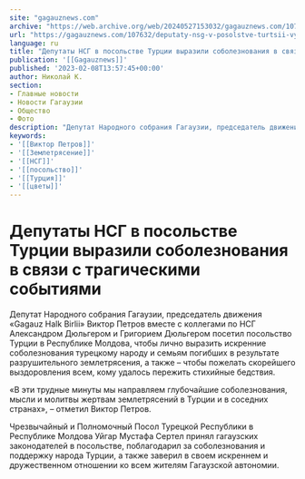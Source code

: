 ```yaml
---
site: "gagauznews.com"
archive: "https://web.archive.org/web/20240527153032/gagauznews.com/107632/deputaty-nsg-v-posolstve-turtsii-vyrazili-soboleznovaniya-v-svyazi-s-tragicheskimi-sobytiyami.html"
url: "https://gagauznews.com/107632/deputaty-nsg-v-posolstve-turtsii-vyrazili-soboleznovaniya-v-svyazi-s-tragicheskimi-sobytiyami.html"
language: ru
title: "Депутаты НСГ в посольстве Турции выразили соболезнования в связи с трагическими событиями"
publication: '[[Gagauznews]]'
published: '2023-02-08T13:57:45+00:00'
author: Николай К.
section:
- Главные новости
- Новости Гагаузии
- Общество
- Фото
description: "Депутат Народного собрания Гагаузии, председатель движения «Gagauz Halk Birlii» Виктор Петров вместе с коллегами по НСГ Александром Дюльгером и Григорием Дюльгером посетил посольство Турции в Республике Молдова, чтобы лично выразить искренние соболезнования турецкому народу и семьям погибших в результате разрушительного землетрясения, а также – чтобы пожелать скорейшего выздоровления всем, кому удалось пережить стихийные бедствия. «В эти трудные минуты мы направляем глубочайшие соболезнования, мысли и молитвы жертвам землетрясений в Турции и в соседних странах», – отметил Виктор Петров. Чрезвычайный и Полномочный Посол Турецкой Республики в Республике Молдова Уйгар Мустафа Сертел принял гагаузских законодателей в посольстве, поблагодарил за соболезнования и поддержку народа […]"
keywords:
- '[[Виктор Петров]]'
- '[[Землетрясение]]'
- '[[НСГ]]'
- '[[посольство]]'
- '[[Турция]]'
- '[[цветы]]'
---
```


# Депутаты НСГ в посольстве Турции выразили соболезнования в связи с трагическими событиями

Депутат Народного собрания Гагаузии, председатель движения «Gagauz Halk Birlii» Виктор Петров вместе с коллегами по НСГ Александром Дюльгером и Григорием Дюльгером посетил посольство Турции в Республике Молдова, чтобы лично выразить искренние соболезнования турецкому народу и семьям погибших в результате разрушительного землетрясения, а также – чтобы пожелать скорейшего выздоровления всем, кому удалось пережить стихийные бедствия.

«В эти трудные минуты мы направляем глубочайшие соболезнования, мысли и молитвы жертвам землетрясений в Турции и в соседних странах», – отметил Виктор Петров.

Чрезвычайный и Полномочный Посол Турецкой Республики в Республике Молдова Уйгар Мустафа Сертел принял гагаузских законодателей в посольстве, поблагодарил за соболезнования и поддержку народа Турции, а также заверил в своем искреннем и дружественном отношении ко всем жителям Гагаузской автономии.